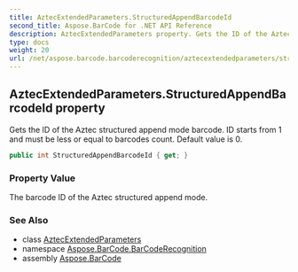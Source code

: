 ```yaml
---
title: AztecExtendedParameters.StructuredAppendBarcodeId
second_title: Aspose.BarCode for .NET API Reference
description: AztecExtendedParameters property. Gets the ID of the Aztec structured append mode barcode. ID starts from 1 and must be less or equal to barcodes count. Default value is 0
type: docs
weight: 20
url: /net/aspose.barcode.barcoderecognition/aztecextendedparameters/structuredappendbarcodeid/
---
```

## AztecExtendedParameters.StructuredAppendBarcodeId property

Gets the ID of the Aztec structured append mode barcode. ID starts from 1 and must be less or equal to barcodes count. Default value is 0.

```csharp
public int StructuredAppendBarcodeId { get; }
```

### Property Value

The barcode ID of the Aztec structured append mode.

### See Also

* class [AztecExtendedParameters](../)
* namespace [Aspose.BarCode.BarCodeRecognition](../../../aspose.barcode.barcoderecognition/)
* assembly [Aspose.BarCode](../../../)


